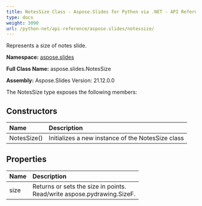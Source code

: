 ```yaml
---
title: NotesSize Class - Aspose.Slides for Python via .NET - API Reference
type: docs
weight: 3090
url: /python-net/api-reference/aspose.slides/notessize/
---
```


Represents a size of notes slide.

**Namespace:** [aspose.slides](/python-net/api-reference/aspose.slides/)

**Full Class Name:** aspose.slides.NotesSize

**Assembly:**  Aspose.Slides Version: 21.12.0.0

The NotesSize type exposes the following members:
## **Constructors**
|**Name**|**Description**|
| :- | :- |
|NotesSize()|Initializes a new instance of the NotesSize class|
## **Properties**
|**Name**|**Description**|
| :- | :- |
|size|Returns or sets the size in points.<br/>            Read/write aspose.pydrawing.SizeF.|

